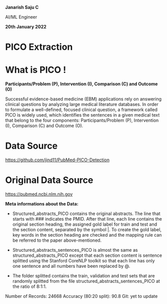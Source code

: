 ﻿


**Janarish Saju C**

AI/ML Engineer

**20th January 2022**

# **PICO Extraction**

# **What is PICO !**

**Participants/Problem (P), Intervention (I), Comparison (C) and Outcome (O)**

Successful evidence-based medicine (EBM) applications rely on answering clinical questions by analyzing large medical literature databases. In order to formulate a well-defined, focused clinical question, a framework called PICO is widely used, which identifies the sentences in a given medical text that belong to the four components: Participants/Problem (P), Intervention (I), Comparison (C) and Outcome (O).

# **Data Source** 
https://github.com/jind11/PubMed-PICO-Detection

# **Original Data Source** 
https://pubmed.ncbi.nlm.nih.gov

**Meta informations about the Data:**

- Structured_abstracts_PICO contains the original abstracts. The line that starts with ### indicates the PMID. After that line, each line contains the original section heading, the assigned gold label for train and test and the section content, separated by the symbol |. To create the gold label, key words in the section heading are checked and the mapping rule can be referred to the paper above-mentioned.

- Structured_abstracts_sentences_PICO is almost the same as structured_abstracts_PICO except that each section content is sentence splitted using the Stanford CoreNLP toolkit so that each line has only one sentence and all numbers have been replaced by @.

- The folder splitted contains the train, validation and test sets that are randomly splitted from the file structured_abstracts_sentences_PICO at the ratio of 8:1:1.



Number of Records:  24668
Accuracy (80:20 split): 90.8
Git: yet to update
